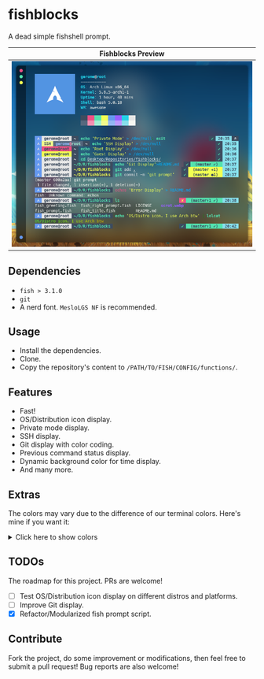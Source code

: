 # fishblocks
A dead simple fishshell prompt.

| Fishblocks Preview |
| --- |
| ![Preview](scrot.webp) |

## Dependencies

+ `fish > 3.1.0`
+ `git`
+ A nerd font. `MesloLGS NF` is recommended.

## Usage

+ Install the dependencies.
+ Clone.
+ Copy the repository's content to `/PATH/TO/FISH/CONFIG/functions/`.

## Features

+ Fast!
+ OS/Distribution icon display.
+ Private mode display.
+ SSH display.
+ Git display with color coding.
+ Previous command status display.
+ Dynamic background color for time display.
+ And many more.

## Extras

The colors may vary due to the difference of our terminal colors. Here's mine if you want it:

<details><summary>Click here to show colors</summary>
<p>

```
# Black
color10		#3D4C5F
color8		#56687E

# Red
color1		#EE4F84
color9		#F48FB1

# Green
color2		#53E2AE
color10		#A1EFD3

# Yellow
color3 		#F1FF52
color11		#F1FA8C

# Blue
color4		#6498EF
color12		#92B6F4

# Magenta
color5		#985EFF
color13		#BD99FF

# Cyan
color6		#24D1E7
color14		#87DFEB

# White
color7		#E5E5E5
color15		#F8F8F2
```

</p>
</details>

## TODOs

The roadmap for this project. PRs are welcome!

+ [ ] Test OS/Distribution icon display on different distros and platforms.
+ [ ] Improve Git display.
+ [x] Refactor/Modularized fish prompt script.

## Contribute

Fork the project, do some improvement or modifications, then feel free to submit a pull request! Bug reports are also welcome!
